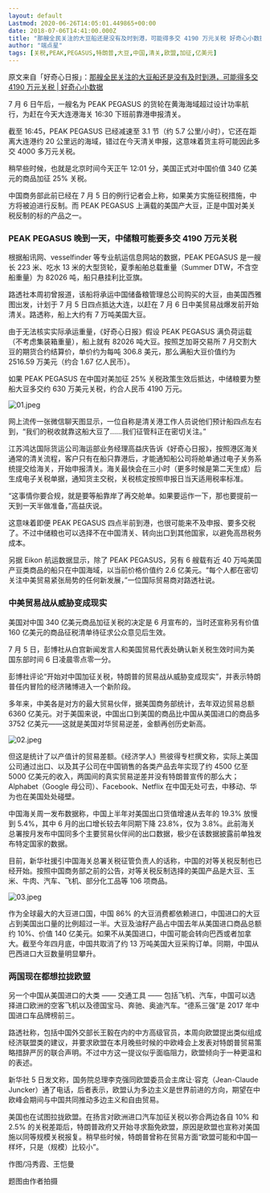 ```yaml
---
layout: default
Lastmod: 2020-06-26T14:05:01.449865+00:00
date: 2018-07-06T14:41:00.000Z
title: "那艘全民关注的大豆船还是没有及时到港，可能得多交 4190 万元关税 好奇心小数据"
author: "端点星"
tags: [关税,PEAK,PEGASUS,特朗普,大豆,中国,清关,欧盟,加征,亿美元]
---
```


原文来自「好奇心日报」：[那艘全民关注的大豆船还是没有及时到港，可能得多交 4190 万元关税 | 好奇心小数据](https://www.qdaily.com/articles/54971.html)

7 月 6 日午后，一艘名为 PEAK PEGASUS 的货轮在黄海海域超过设计功率航行，为赶在今天大连港海关 16:30 下班前靠港申报清关。

截至 16:45，PEAK PEGASUS 已经减速至 3.1 节（约 5.7 公里/小时），它还在距离大连港约 20 公里远的海域，错过在今天清关申报，这意味着货主将可能因此多交 4000 多万元关税。

稍早些时候，也就是北京时间今天正午 12:01 分，美国正式对中国价值 340 亿美元的商品加征 25% 关税。

中国商务部此前已经在 7 月 5 日的例行记者会上称，如果美方实施征税措施，中方将被迫进行反制。而 PEAK PEGASUS 上满载的美国产大豆，正是中国对美关税反制的标的产品之一。

### PEAK PEGASUS 晚到一天，中储粮可能要多交 4190 万元关税

根据船讯网、vesselfinder 等专业航运信息网站的数据，PEAK PEGASUS 是一艘长 223 米、吃水 13 米的大型货轮，夏季船舶总载重量（Summer DTW，不含空船重量）为 82026 吨，船只悬挂利比亚旗。

路透社本周初曾报道，该船将承运中国储备粮管理总公司购买的大豆，由美国西雅图出发，计划于 7 月 5 日四点抵达大连，以赶在 7 月 6 日中美贸易战爆发前开始清关。路透称，船上大约有 7 万吨美国大豆。

由于无法核实实际承运重量，《好奇心日报》假设 PEAK PEGASUS 满负荷运载（不考虑集装箱重量），船上就有 82026 吨大豆。按照芝加哥交易所 7 月交割大豆的期货合约结算价，单价约为每吨 306.8 美元，那么满船大豆价值约为 2516.59 万美元（约合 1.67 亿人民币）。

如果 PEAK PEGASUS 在中国对美加征 25% 关税政策生效后抵达，中储粮要为整船大豆多交约 630 万美元关税，约合人民币 4190 万元。

![01.jpeg](https://images.weserv.nl/?url=https%3A//i.loli.net/2018/07/11/5b44e72a7d8c4.jpeg)

网上流传一张微信聊天图显示，一位自称是清关港工作人员说他们预计船四点左右到，“我们的税收就靠这船大豆了……我们征管科正在密切关注。”

江苏鸿达国际货运公司海运部业务经理高益庆告诉《好奇心日报》，按照港区海关通常的清关流程，客户只有在船只靠港后，才能通知船公司将舱单通过电子关务系统提交给海关，开始申报清关。海关最快会在三小时（更多时候是第二天生成）后生成电子关税单据，通知货主交税，关税核定按照申报日当天适用税率标准。

“这事情你要合规，就是要等船靠岸了再交舱单。如果要运作一下，那也要提前一天到一天半做准备，”高益庆说。

这意味着即便 PEAK PEGASUS 四点半前到港，也很可能来不及申报、要多交税了。不过中储粮也可以选择不在中国清关、转向出口到其他国家，以避免高昂税务成本。

另据 Eikon 航运数据显示，除了 PEAK PEGASUS，另有 6 艘载有近 40 万吨美国产豆类商品的船只在中国海域，以当前价格价值约 2.6 亿美元。“每个人都在密切关注中美贸易紧张局势的任何新发展，”一位国际贸易商对路透社说。

### 中美贸易战从威胁变成现实

美国对中国 340 亿美元商品加征关税的决定是 6 月宣布的，当时还宣称另有价值 160 亿美元的商品征税清单待征求公众意见后生效。

7 月 5 日，彭博社从白宫新闻发言人和美国贸易代表处确认新关税生效时间为美国东部时间 6 日凌晨零点零一分。

彭博社评论“开始对中国加征关税，特朗普的贸易战从威胁变成现实”，并表示特朗普任内冒险的经济赌博进入一个新阶段。

多年来，中美各是对方的最大贸易伙伴，据美国商务部统计，去年双边贸易总额 6360 亿美元。对于美国来说，中国出口到美国的商品比中国从美国进口的商品多 3752 亿美元——这就是美国对华贸易逆差，金额再创历史新高。

![02.jpeg](https://images.weserv.nl/?url=https%3A//i.loli.net/2018/07/11/5b44e72ad0d69.jpeg)

但这是统计了以产值计的贸易差额。《经济学人》熊彼得专栏撰文称，实际上美国公司通过出口、以及其子公司在中国销售的各类产品去年实现了约 4500 亿至 5000 亿美元的收入，两国间的真实贸易逆差并没有特朗普宣传的那么大；Alphabet（Google 母公司）、Facebook、Netflix 在中国无处可去，中移动、华为也在美国处处碰壁。

中国海关周一发布数据称，中国上半年对美国出口货值增速从去年的 19.3% 放慢到 5.4%，其中 6 月的出口增长较去年同期下降 23.8%，仅为 3.8%。此前海关总署按月发布中国同多个主要贸易伙伴间的出口数据，极少在该数据披露前单独发布特定国家的数据。

目前，新华社援引中国海关总署关税征管负责人的话称，中国的对等关税反制也已经开始。按照中国商务部之前的公告，对等关税反制选择的美国产品是大豆、玉米、牛肉、汽车、飞机、部分化工品等 106 项商品。

![03.jpeg](https://images.weserv.nl/?url=https%3A//i.loli.net/2018/07/11/5b44e72b09467.jpeg)

作为全球最大的大豆进口国，中国 86% 的大豆消费都依赖进口，中国进口的大豆占到美国出口量的比例超过一半。大豆及油籽产品占中国去年从美国进口商品总额约 10%、价值 140 亿美元。如果不从美国进口，中国可能会转向巴西或者加拿大。截至今年四月底，中国共取消了约 13 万吨美国大豆采购订单。同期，中国从巴西进口大豆数量明显攀升。

### 两国现在都想拉拢欧盟

另一个中国从美国进口的大类 —— 交通工具 —— 包括飞机、汽车，中国可以选择进口欧洲的空客飞机以及德国宝马、奔驰、奥迪汽车。“德系三强”是 2017 年中国进口车品牌榜前三。

路透社称，包括中国外交部长王毅在内的中方高级官员，本周向欧盟提出类似组成经济联盟类的建议，并要求欧盟在本月晚些时候的中欧峰会上发表对特朗普贸易策略措辞严厉的联合声明。不过中方这一提议似乎面临阻力，欧盟倾向于一种更温和的表述。

新华社 5 日发文称，国务院总理李克强同欧盟委员会主席让·容克（Jean-Claude Juncker）通了电话，后者表示，欧盟认为多边主义是世界前进的方向，期望在中欧峰会期间与中国共同推动多边主义和自由贸易。

美国也在试图拉拢欧盟。在扬言对欧洲进口汽车加征关税以弥合两边各自 10% 和 2.5% 的关税差距后，特朗普政府又开始寻求豁免欧盟，原因是欧盟也宣称对美国施以同等规模关税报复。稍早些时候，特朗普曾称在贸易方面“欧盟可能和中国一样坏，只是（规模）比较小”。

作图/冯秀霞、王恺曼

题图由作者拍摄

